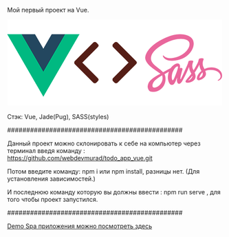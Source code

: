 
Мой первый проект на Vue. 

![alt text](/src/assets/stekVue.png)

Стэк: Vue, Jade(Pug), SASS(styles)

##############################################

Данный проект можно склонировать к себе на компьютер через терминал введя команду : https://github.com/webdevmurad/todo_app_vue.git

Потом введите команду: npm i или npm install, разницы нет. (Для установления зависимостей.)

И последнюю команду которую вы должны ввести : npm run serve , для того чтобы проект запустился.

##############################################

[Demo Spa приложения можно посмотреть здесь ](https://webdevmurad.github.io/todo_app_vue/)
